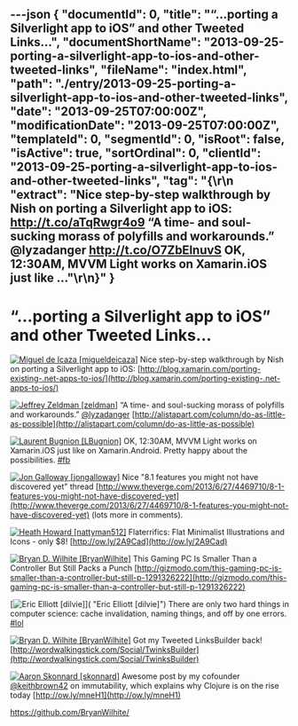 ---json
{
  "documentId": 0,
  "title": "“…porting a Silverlight app to iOS” and other Tweeted Links…",
  "documentShortName": "2013-09-25-porting-a-silverlight-app-to-ios-and-other-tweeted-links",
  "fileName": "index.html",
  "path": "./entry/2013-09-25-porting-a-silverlight-app-to-ios-and-other-tweeted-links",
  "date": "2013-09-25T07:00:00Z",
  "modificationDate": "2013-09-25T07:00:00Z",
  "templateId": 0,
  "segmentId": 0,
  "isRoot": false,
  "isActive": true,
  "sortOrdinal": 0,
  "clientId": "2013-09-25-porting-a-silverlight-app-to-ios-and-other-tweeted-links",
  "tag": "{\r\n  \"extract\": \"Nice step-by-step walkthrough by Nish on porting a Silverlight app to iOS: <http://t.co/aTqRwgr4o9>  “A time- and soul-sucking morass of polyfills and workarounds.” @lyzadanger <http://t.co/O7ZbElnuvS>  OK, 12:30AM, MVVM Light works on Xamarin.iOS just like ...\"\r\n}"
}
---

# “…porting a Silverlight app to iOS” and other Tweeted Links…

[<img alt="Miguel de Icaza [migueldeicaza]" src="https://songhay.blob.core.windows.net/shared-social-twitter/migueldeicaza.jpg">](http://tirania.org/blog "Miguel de Icaza [migueldeicaza]") <span>Nice step-by-step walkthrough by Nish on porting a Silverlight app to iOS: [http://blog.xamarin.com/porting-existing-.net-apps-to-ios/](http://blog.xamarin.com/porting-existing-.net-apps-to-ios/)</span>

[<img alt="Jeffrey Zeldman [zeldman]" src="https://songhay.blob.core.windows.net/shared-social-twitter/zeldman.png">](http://www.zeldman.com/ "Jeffrey Zeldman [zeldman]") <span>“A time- and soul-sucking morass of polyfills and workarounds.” [@lyzadanger](http://twitter.com/lyzadanger) [http://alistapart.com/column/do-as-little-as-possible](http://alistapart.com/column/do-as-little-as-possible)</span>

[<img alt="Laurent Bugnion [LBugnion]" src="https://songhay.blob.core.windows.net/shared-social-twitter/LBugnion.jpg">](http://www.galasoft.ch/ "Laurent Bugnion [LBugnion]") <span>OK, 12:30AM, MVVM Light works on Xamarin.iOS just like on Xamarin.Android. Pretty happy about the possibilities. [#fb](http://search.twitter.com/search?q=%23fb)</span>

[<img alt="Jon Galloway [jongalloway]" src="https://songhay.blob.core.windows.net/shared-social-twitter/jongalloway.jpeg">](http://weblogs.asp.net/jgalloway "Jon Galloway [jongalloway]") <span>Nice "8.1 features you might not have discovered yet" thread [http://www.theverge.com/2013/6/27/4469710/8-1-features-you-might-not-have-discovered-yet](http://www.theverge.com/2013/6/27/4469710/8-1-features-you-might-not-have-discovered-yet) (lots more in comments).</span>

[<img alt="Heath Howard [nattyman512]" src="https://songhay.blob.core.windows.net/shared-social-twitter/nattyman512.jpg">](http://www.webdesignbusinessbuilder.com/ "Heath Howard [nattyman512]") <span>Flaterrifics: Flat Minimalist Illustrations and Icons - only $8! [http://ow.ly/2A9Cad](http://ow.ly/2A9Cad)</span>

[<img alt="Bryan D. Wilhite [BryanWilhite]" src="https://songhay.blob.core.windows.net/shared-social-twitter/BryanWilhite.jpeg">](http://songhayblog.azurewebsites.net/ "Bryan D. Wilhite [BryanWilhite]") <span>This Gaming PC Is Smaller Than a Controller But Still Packs a Punch [http://gizmodo.com/this-gaming-pc-is-smaller-than-a-controller-but-still-p-1291326222](http://gizmodo.com/this-gaming-pc-is-smaller-than-a-controller-but-still-p-1291326222)</span>

[<img alt="Eric Elliott [dilvie]" src="https://songhay.blob.core.windows.net/shared-social-twitter/dilvie.png">]( "Eric Elliott [dilvie]") <span>There are only two hard things in computer science: cache invalidation, naming things, and off by one errors. [#lol](http://search.twitter.com/search?q=%23lol)</span>

[<img alt="Bryan D. Wilhite [BryanWilhite]" src="https://songhay.blob.core.windows.net/shared-social-twitter/BryanWilhite.jpeg">](http://songhayblog.azurewebsites.net/ "Bryan D. Wilhite [BryanWilhite]") <span>Got my Tweeted LinksBuilder back! [http://wordwalkingstick.com/Social/TwinksBuilder](http://wordwalkingstick.com/Social/TwinksBuilder)</span>

[<img alt="Aaron Skonnard [skonnard]" src="https://songhay.blob.core.windows.net/shared-social-twitter/skonnard.jpeg">](http://about.me/skonnard "Aaron Skonnard [skonnard]") <span>Awesome post by my cofounder [@keithbrown42](http://twitter.com/keithbrown42) on immutability, which explains why Clojure is on the rise today [http://ow.ly/mneH1](http://ow.ly/mneH1)</span>

<https://github.com/BryanWilhite/>
